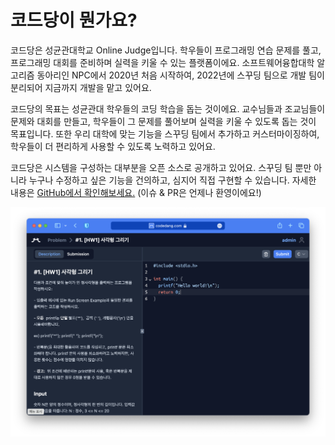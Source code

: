 # 코드당이 뭔가요?

코드당은 성균관대학교 Online Judge입니다.
학우들이 프로그래밍 연습 문제를 풀고, 프로그래밍 대회를 준비하며 실력을 키울 수 있는 플랫폼이에요.
소프트웨어융합대학 알고리즘 동아리인 NPC에서 2020년 처음 시작하여, 2022년에 스꾸딩 팀으로 개발 팀이 분리되어 지금까지 개발을 맡고 있어요.

코드당의 목표는 성균관대 학우들의 코딩 학습을 돕는 것이에요.
교수님들과 조교님들이 문제와 대회를 만들고, 학우들이 그 문제를 풀어보며 실력을 키울 수 있도록 돕는 것이 목표입니다.
또한 우리 대학에 맞는 기능을 스꾸딩 팀에서 추가하고 커스터마이징하여, 학우들이 더 편리하게 사용할 수 있도록 노력하고 있어요.

코드당은 시스템을 구성하는 대부분을 오픈 소스로 공개하고 있어요.
스꾸딩 팀 뿐만 아니라 누구나 수정하고 싶은 기능을 건의하고, 심지어 직접 구현할 수 있습니다.
자세한 내용은 [GitHub에서 확인해보세요.](https://github.com/skkuding) (이슈 & PR은 언제나 환영이에요!)

![코드당](assets/codedang.png)
